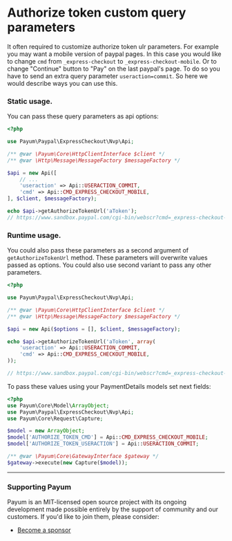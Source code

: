 # Authorize token custom query parameters

It often required to customize authorize token ulr parameters. For example you may want a mobile version of paypal pages. In this case you would like to change `cmd` from `_express-checkout` to `_express-checkout-mobile`. Or to change "Continue" button to "Pay" on the last paypal's page. To do so you have to send an extra query parameter `useraction=commit`. So here we would describe ways you can use this.

### Static usage.

You can pass these query parameters as api options:

```php
<?php

use Payum\Paypal\ExpressCheckout\Nvp\Api;

/** @var \Payum\Core\HttpClientInterface $client */ 
/** @var \Http\Message\MessageFactory $messageFactory */

$api = new Api([
    // ...
    'useraction' => Api::USERACTION_COMMIT,
    'cmd' => Api::CMD_EXPRESS_CHECKOUT_MOBILE,
], $client, $messageFactory);

echo $api->getAuthorizeTokenUrl('aToken');
// https://www.sandbox.paypal.com/cgi-bin/webscr?cmd=_express-checkout-mobile&useraction=commit&token=aToken
```

### Runtime usage.

You could also pass these parameters as a second argument of `getAuthorizeTokenUrl` method. These parameters will overwrite values passed as options. You could also use second variant to pass any other parameters.

```php
<?php

use Payum\Paypal\ExpressCheckout\Nvp\Api;

/** @var \Payum\Core\HttpClientInterface $client */ 
/** @var \Http\Message\MessageFactory $messageFactory */

$api = new Api($options = [], $client, $messageFactory);

echo $api->getAuthorizeTokenUrl('aToken', array(
    'useraction' => Api::USERACTION_COMMIT,
    'cmd' => Api::CMD_EXPRESS_CHECKOUT_MOBILE,
));

// https://www.sandbox.paypal.com/cgi-bin/webscr?cmd=_express-checkout-mobile&token=aToken
```

To pass these values using your PaymentDetails models set next fields:

```php
<?php
use Payum\Core\Model\ArrayObject;
use Payum\Paypal\ExpressCheckout\Nvp\Api;
use Payum\Core\Request\Capture;

$model = new ArrayObject;
$model['AUTHORIZE_TOKEN_CMD'] = Api::CMD_EXPRESS_CHECKOUT_MOBILE;
$model['AUTHORIZE_TOKEN_USERACTION'] = Api::USERACTION_COMMIT;

/** @var \Payum\Core\GatewayInterface $gateway */
$gateway->execute(new Capture($model));
```

***

### Supporting Payum

Payum is an MIT-licensed open source project with its ongoing development made possible entirely by the support of community and our customers. If you'd like to join them, please consider:

* [Become a sponsor](https://github.com/sponsors/Payum)
